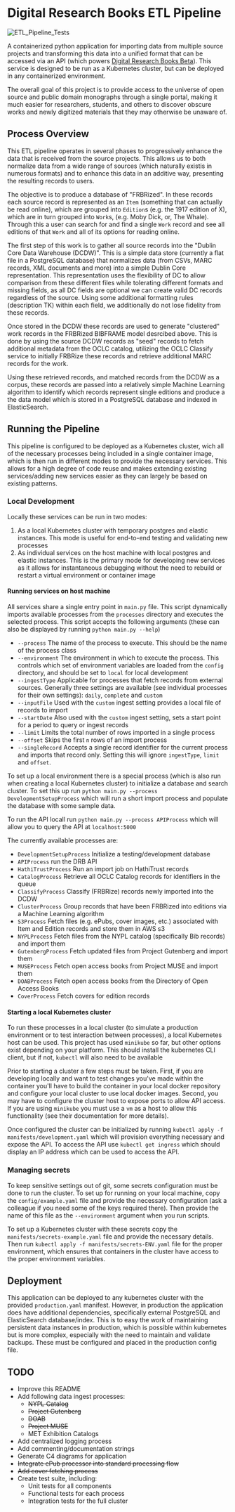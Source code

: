 # Digital Research Books ETL Pipeline

![ETL_Pipeline_Tests](https://github.com/NYPL/drb-etl-pipeline/workflows/ETL_Pipeline_Tests/badge.svg)

A containerized python application for importing data from multiple source projects and transforming this data into a unified format that can be accessed via an API (which powers [Digital Research Books Beta](http://digital-research-books-beta.nypl.org/)). This service is designed to be run as a Kubernetes cluster, but can be deployed in any containerized environment.

The overall goal of this project is to provide access to the universe of open source and public domain monographs through a single portal, making it much easier for researchers, students, and others to discover obscure works and newly digitized materials that they may otherwise be unaware of.

## Process Overview

This ETL pipeline operates in several phases to progressively enhance the data that is received from the source projects. This allows us to both normalize data from a wide range of sources (which naturally existis in numerous formats) and to enhance this data in an additive way, presenting the resulting records to users.

The objective is to produce a database of "FRBRized". In these records each source record is represented as an `Item` (something that can actually be read online), which are grouped into `Edition`s (e.g. the 1917 edition of X), which are in turn grouped into `Work`s, (e.g. Moby Dick, or, The Whale). Through this a user can search for and find a single `Work` record and see all editions of that `Work` and all of its options for reading online.

The first step of this work is to gather all source records into the "Dublin Core Data Warehouse (DCDW)". This is a simple data store (currently a flat file in a PostgreSQL database) that normalizes data (from CSVs, MARC records, XML documents and more) into a simple Dublin Core representation. This representation uses the flexibility of DC to allow comparison from these different files while tolerating different formats and missing fields, as all DC fields are optional we can create valid DC records regardless of the source. Using some additional formatting rules (description TK) within each field, we additionally do not lose fidelity from these records.

Once stored in the DCDW these records are used to generate "clustered" work records in the FRBRized BIBFRAME model desrcibed above. This is done by using the source DCDW records as "seed" records to fetch additional metadata from the OCLC catalog, utilizing the OCLC Classify service to initially FRBRize these records and retrieve additional MARC records for the work.

Using these retrieved records, and matched records from the DCDW as a corpus, these records are passed into a relatively simple Machine Learning algorithm to identify which records represent single editions and produce a the data model which is stored in a PostgreSQL database and indexed in ElasticSearch.

## Running the Pipeline

This pipeline is configured to be deployed as a Kubernetes cluster, wich all of the necessary processes being included in a single container image, which is then run in different modes to provide the necessary services. This allows for a high degree of code reuse and makes extending existing services/adding new services easier as they can largely be based on existing patterns.

### Local Development

Locally these services can be run in two modes:

1) As a local Kubernetes cluster with temporary postgres and elastic instances. This mode is useful for end-to-end testing and validating new processes
2) As individual services on the host machine with local postgres and elastic instances. This is the primary mode for developing new services as it allows for instantaneous debugging without the need to rebuild or restart a virtual environment or container image

#### Running services on host machine

All services share a single entry point in `main.py` file. This script dynamically imports available processes from the `processes` directory and executes the selected process. This script accepts the following arguments (these can also be displayed by running `python main.py --help`)

- `--process` The name of the process to execute. This should be the name of the process class
- `--environment` The environment in which to execute the process. This controls which set of environment variables are loaded from the `config` directory, and should be set to `local` for local development
- `--ingestType` Applicable for processes that fetch records from external sources. Generally three settings are available (see individual processes for their own settings): `daily`, `complete` and `custom`
- `--inputFile` Used with the `custom` ingest setting provides a local file of records to import
- `--startDate` Also used with the `custom` ingest setting, sets a start point for a period to query or ingest records
- `--limit` Limits the total number of rows imported in a single process
- `--offset` Skips the first `n` rows of an import process
- `--singleRecord` Accepts a single record identifier for the current process and imports that record only. Setting this will ignore `ingestType`, `limit` and `offset`.

To set up a local environment there is a special process (which is also run when creating a local Kubernetes cluster) to initialize a database and search cluster. To set this up run `python main.py --process DevelopmentSetupProcess` which will run a short import process and populate the database with some sample data.

To run the API locall run `python main.py --process APIProcess` which will allow you to query the API at `localhost:5000`

The currently available processes are:

- `DevelopmentSetupProcess` Initialize a testing/development database
- `APIProcess` run the DRB API
- `HathiTrustProcess` Run an import job on HathiTrust records
- `CatalogProcess` Retrieve all OCLC Catalog records for identifiers in the queue
- `ClassifyProcess` Classify (FRBRize) records newly imported into the DCDW
- `ClusterProcess` Group records that have been FRBRized into editions via a Machine Learning algorithm
- `S3Process` Fetch files (e.g. ePubs, cover images, etc.) associated with Item and Edition records and store them in AWS s3
- `NYPLProcess` Fetch files from the NYPL catalog (specifically Bib records) and import them
- `GutenbergProcess` Fetch updated files from Project Gutenberg and import them
- `MUSEProcess` Fetch open access books from Project MUSE and import them
- `DOABProcess` Fetch open access books from the Directory of Open Access Books
- `CoverProcess` Fetch covers for edition records

#### Starting a local Kubernetes cluster

To run these processes in a local cluster (to simulate a production environment or to test interaction between processes), a local Kubernetes host can be used. This project has used `minikube` so far, but other options exist depending on your platform. This should install the kubernetes CLI client, but if not, `kubectl` will also need to be available

Prior to starting a cluster a few steps must be taken. First, if you are developing locally and want to test changes you've made within the container you'll have to build the container in your local docker repository and configure your local cluster to use local docker images. Second, you may have to configure the cluster host to expose ports to allow API access. If you are using `minikube` you must use a `vm` as a host to allow this functionality (see their documentation for more details).

Once configured the cluster can be initialized by running `kubectl apply -f manifests/development.yaml` which will provision everything necessary and expose the API. To access the API use `kubectl get ingress` which should display an IP address which can be used to access the API.

### Managing secrets

To keep sensitive settings out of git, some secrets configuration must be done to run the cluster. To set up for running on your local machine, copy the `config/example.yaml` file and provide the necessary configuration (ask a colleague if you need some of the keys required there). Then provide the name of this file as the `--environment` argument when you run scripts.

To set up a Kubernetes cluster with these secrets copy the `manifests/secrets-example.yaml` file and provide the necessary details. Then run `kubectl apply -f manifests/secrets-ENV.yaml` file for the proper environment, which ensures that containers in the cluster have access to the proper environment variables.

## Deployment

This application can be deployed to any kubernetes cluster with the provided `production.yaml` manifest. However, in production the application does have additional dependencies, specifically external PostgreSQL and ElasticSearch database/index. This is to easy the work of maintaining persistent data instances in production, which is possible within kubernetes but is more complex, especially with the need to maintain and validate backups. These must be configured and placed in the production config file.

## TODO

- Improve this README
- Add following data ingest processes:
  - ~~NYPL Catalog~~
  - ~~Project Gutenberg~~
  - ~~DOAB~~
  - ~~Project MUSE~~
  - MET Exhibition Catalogs
- Add centralized logging process
- Add commenting/documentation strings
- Generate C4 diagrams for application
- ~~Integrate ePub processor into standard processing flow~~
- ~~Add cover fetching process~~
- Create test suite, including:
  - Unit tests for all components
  - Functional tests for each process
  - Integration tests for the full cluster
